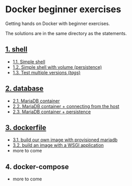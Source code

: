 # Docker beginner exercises

Getting hands on Docker with beginner exercises.

The solutions are in the same directory as the statements.

## [1. shell](1-shell/)

- [1.1. Simple shell](1-shell/1.md)
- [1.2. Simple shell with volume (persistence)](1-shell/2.md)
- [1.3. Test multiple versions (*tags*)](1-shell/3.md)

## [2. database](2-database/)

- [2.1. MariaDB container](2-database/1.md)
- [2.2. MariaDB container + connecting from the host](2-database/2.md)
- [2.3. MariaDB container + persistence](2-database/3.md)

## [3. dockerfile](3-dockerfile/)

- [3.1. build our own image with provisioned mariadb](3-dockerfile/1.md)
- [3.2. build an image with a WSGI application](3-dockerfile/2.md)
- more to come

## 4. docker-compose

- more to come
